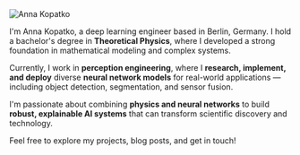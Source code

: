 <!DOCTYPE html>
<html lang="en">
<head>
    <meta charset="UTF-8">
    <meta name="viewport" content="width=device-width, initial-scale=1.0">
    <title>Anna Kopatko</title>
    <link rel="stylesheet" href="https://fonts.googleapis.com/css2?family=Manrope:wght@300;400;600;700&display=swap">
    <link rel="stylesheet" href="style.css">
</head>
<body>
    <div class="container">
        <img src="anna.png" alt="Anna Kopatko" class="profile-img">
        <p>
            I'm Anna Kopatko, a deep learning engineer based in Berlin, Germany.  
            I hold a bachelor's degree in <b>Theoretical Physics</b>, where I developed a strong foundation in mathematical modeling and complex systems.
        </p>
        <p>
            Currently, I work in <b>perception engineering</b>, where I <b>research, implement, and deploy</b> diverse <b>neural network models</b> for real-world applications — including object detection, segmentation, and sensor fusion.
        </p>
        <p>
            I'm passionate about combining <b>physics and neural networks</b> to build <b>robust, explainable AI systems</b> that can transform scientific discovery and technology.
        </p>
        <p>
            Feel free to explore my projects, blog posts, and get in touch!
        </p>
    </div>
</body>
</html>
